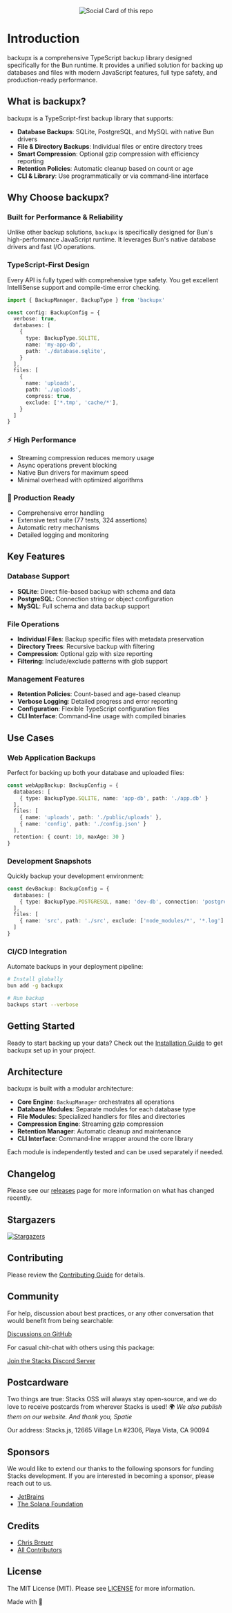 <p align="center"><img src="https://github.com/stacksjs/backupx/blob/main/.github/art/cover.jpg?raw=true" alt="Social Card of this repo"></p>

# Introduction

backupx is a comprehensive TypeScript backup library designed specifically for the Bun runtime. It provides a unified solution for backing up databases and files with modern JavaScript features, full type safety, and production-ready performance.

## What is backupx?

backupx is a TypeScript-first backup library that supports:

- **Database Backups**: SQLite, PostgreSQL, and MySQL with native Bun drivers
- **File & Directory Backups**: Individual files or entire directory trees
- **Smart Compression**: Optional gzip compression with efficiency reporting
- **Retention Policies**: Automatic cleanup based on count or age
- **CLI & Library**: Use programmatically or via command-line interface

## Why Choose backupx?

### Built for Performance & Reliability

Unlike other backup solutions, `backupx` is specifically designed for Bun's high-performance JavaScript runtime. It leverages Bun's native database drivers and fast I/O operations.

### TypeScript-First Design

Every API is fully typed with comprehensive type safety. You get excellent IntelliSense support and compile-time error checking.

```ts
import { BackupManager, BackupType } from 'backupx'

const config: BackupConfig = {
  verbose: true,
  databases: [
    {
      type: BackupType.SQLITE,
      name: 'my-app-db',
      path: './database.sqlite',
    }
  ],
  files: [
    {
      name: 'uploads',
      path: './uploads',
      compress: true,
      exclude: ['*.tmp', 'cache/*'],
    }
  ]
}
```

### ⚡ High Performance

- Streaming compression reduces memory usage
- Async operations prevent blocking
- Native Bun drivers for maximum speed
- Minimal overhead with optimized algorithms

### 🎯 Production Ready

- Comprehensive error handling
- Extensive test suite (77 tests, 324 assertions)
- Automatic retry mechanisms
- Detailed logging and monitoring

## Key Features

### Database Support

- **SQLite**: Direct file-based backup with schema and data
- **PostgreSQL**: Connection string or object configuration
- **MySQL**: Full schema and data backup support

### File Operations

- **Individual Files**: Backup specific files with metadata preservation
- **Directory Trees**: Recursive backup with filtering
- **Compression**: Optional gzip with size reporting
- **Filtering**: Include/exclude patterns with glob support

### Management Features

- **Retention Policies**: Count-based and age-based cleanup
- **Verbose Logging**: Detailed progress and error reporting
- **Configuration**: Flexible TypeScript configuration files
- **CLI Interface**: Command-line usage with compiled binaries

## Use Cases

### Web Application Backups

Perfect for backing up both your database and uploaded files:

```ts
const webAppBackup: BackupConfig = {
  databases: [
    { type: BackupType.SQLITE, name: 'app-db', path: './app.db' }
  ],
  files: [
    { name: 'uploads', path: './public/uploads' },
    { name: 'config', path: './config.json' }
  ],
  retention: { count: 10, maxAge: 30 }
}
```

### Development Snapshots

Quickly backup your development environment:

```ts
const devBackup: BackupConfig = {
  databases: [
    { type: BackupType.POSTGRESQL, name: 'dev-db', connection: 'postgres://...' }
  ],
  files: [
    { name: 'src', path: './src', exclude: ['node_modules/*', '*.log'] }
  ]
}
```

### CI/CD Integration

Automate backups in your deployment pipeline:

```bash
# Install globally
bun add -g backupx

# Run backup
backups start --verbose
```

## Getting Started

Ready to start backing up your data? Check out the [Installation Guide](/install) to get backupx set up in your project.

## Architecture

backupx is built with a modular architecture:

- **Core Engine**: `BackupManager` orchestrates all operations
- **Database Modules**: Separate modules for each database type
- **File Modules**: Specialized handlers for files and directories
- **Compression Engine**: Streaming gzip compression
- **Retention Manager**: Automatic cleanup and maintenance
- **CLI Interface**: Command-line wrapper around the core library

Each module is independently tested and can be used separately if needed.

## Changelog

Please see our [releases](https://github.com/stacksjs/stacks/releases) page for more information on what has changed recently.

## Stargazers

[![Stargazers](https://starchart.cc/stacksjs/ts-starter.svg?variant=adaptive)](https://starchart.cc/stacksjs/ts-starter)

## Contributing

Please review the [Contributing Guide](https://github.com/stacksjs/contributing) for details.

## Community

For help, discussion about best practices, or any other conversation that would benefit from being searchable:

[Discussions on GitHub](https://github.com/stacksjs/stacks/discussions)

For casual chit-chat with others using this package:

[Join the Stacks Discord Server](https://discord.gg/stacksjs)

## Postcardware

Two things are true: Stacks OSS will always stay open-source, and we do love to receive postcards from wherever Stacks is used! 🌍 _We also publish them on our website. And thank you, Spatie_

Our address: Stacks.js, 12665 Village Ln #2306, Playa Vista, CA 90094

## Sponsors

We would like to extend our thanks to the following sponsors for funding Stacks development. If you are interested in becoming a sponsor, please reach out to us.

- [JetBrains](https://www.jetbrains.com/)
- [The Solana Foundation](https://solana.com/)

## Credits

- [Chris Breuer](https://github.com/chrisbbreuer)
- [All Contributors](https://github.com/stacksjs/rpx/graphs/contributors)

## License

The MIT License (MIT). Please see [LICENSE](https://github.com/stacksjs/ts-starter/tree/main/LICENSE.md) for more information.

Made with 💙
